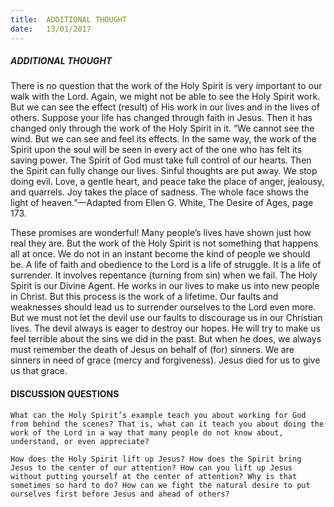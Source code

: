 ```yaml
---
title:  ADDITIONAL THOUGHT
date:   13/01/2017
---
```


##### ADDITIONAL THOUGHT

There is no question that the work of the Holy Spirit is very important to our walk with the Lord. Again, we might not be able to see the Holy Spirit work. But we can see the effect (result) of His work in our lives and in the lives of others. Suppose your life has changed through faith in Jesus. Then it has changed only through the work of the Holy Spirit in it. “We cannot see the wind. But we can see and feel its effects. In the same way, the work of the Spirit upon the soul will be seen in every act of the one who has felt its saving power. The Spirit of God must take full control of our hearts. Then the Spirit can fully change our lives. Sinful thoughts are put away. We stop doing evil. Love, a gentle heart, and peace take the place of anger, jealousy, and quarrels. Joy takes the place of sadness. The whole face shows the light of heaven.”—Adapted from Ellen G. White, The Desire of Ages, page 173. 

These promises are wonderful! Many people’s lives have shown just how real they are. But the work of the Holy Spirit is not something that happens all at once. We do not in an instant become the kind of people we should be. A life of faith and obedience to the Lord is a life of struggle. It is a life of surrender. It involves repentance (turning from sin) when we fail. The Holy Spirit is our Divine Agent. He works in our lives to make us into new people in Christ. But this process is the work of a lifetime. Our faults and weaknesses should lead us to surrender ourselves to the Lord even more. But we must not let the devil use our faults to discourage us in our Christian lives. The devil always is eager to destroy our hopes. He will try to make us feel terrible about the sins we did in the past. But when he does, we always must remember the death of Jesus on behalf of (for) sinners. We are sinners in need of grace (mercy and forgiveness). Jesus died for us to give us that grace.

#### DISCUSSION QUESTIONS

`What can the Holy Spirit’s example teach you about working for God from behind the scenes? That is, what can it teach you about doing the work of the Lord in a way that many people do not know about, understand, or even appreciate?` 

`How does the Holy Spirit lift up Jesus? How does the Spirit bring Jesus to the center of our attention? How can you lift up Jesus without putting yourself at the center of attention? Why is that sometimes so hard to do? How can we fight the natural desire to put ourselves first before Jesus and ahead of others?`